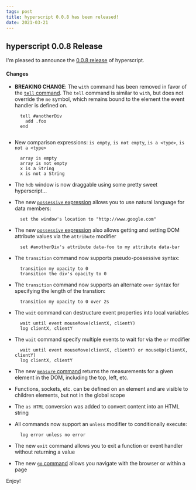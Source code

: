 ```yaml
---
tags: post
title: hyperscript 0.0.8 has been released!
date: 2021-03-21
---
```


## hyperscript 0.0.8 Release

I'm pleased to announce the [0.0.8 release](https://unpkg.com/browse/hyperscript.org@0.0.8/) of hyperscript.

#### Changes

- **BREAKING CHANGE**: The `with` command has been removed in favor of the [`tell` command](/commands/tell). The `tell`
  command is similar to `with`, but does not override the `me` symbol, which remains bound to the element the event handler is
  defined on.

  ```
    tell #anotherDiv
      add .foo
    end
  ```

  ```

  ```

- New comparison expressions: `is empty`, `is not empty`, `is a <type>`, `is not a <type>`

  ```
    array is empty
    array is not empty
    x is a String
    x is not a String
  ```

- The `hdb` window is now draggable using some pretty sweet hyperscript...

- The new [`possessive` expression](/expressions/possessive) allows you to use natural language for data members:
  ```
    set the window's location to "http://www.google.com"
  ```
- The new [`possessive` expression](/expressions/possessive) also allows getting and setting DOM attribute values via
  the `attribute` modifier

  ```
    set #anotherDiv's attribute data-foo to my attribute data-bar
  ```

- The `transition` command now supports pseudo-possessive syntax:
  ```
    transition my opacity to 0
    transition the div's opacity to 0
  ```
- The `transition` command now supports an alternate `over` syntax for specifying the length of the transtion:

  ```
    transition my opacity to 0 over 2s
  ```

- The `wait` command can destructure event properties into local variables

  ```
    wait until event mouseMove(clientX, clientY)
    log clientX, clientY
  ```

- The `wait` command specify multiple events to wait for via the `or` modifier

  ```
    wait until event mouseMove(clientX, clientY) or mouseUp(clientX, clientY)
    log clientX, clientY
  ```

- The new [`measure` command](/commands/measure) returns the measurements for a given element in the DOM, including
  the top, left, etc.

- Functions, sockets, etc. can be defined on an element and are visible to children elements, but not in the global
  scope
- The `as HTML` conversion was added to convert content into an HTML string

- All commands now support an `unless` modifier to conditionally execute:

  ```
    log error unless no error
  ```

- The new `exit` command allows you to exit a function or event handler without returning a value

- The new [`go` command](/commands/go) allows you navigate with the browser or within a page

Enjoy!
